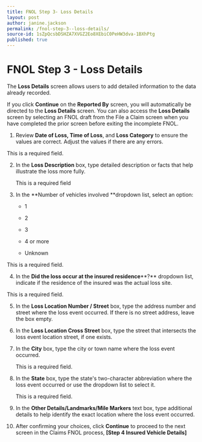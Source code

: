 ```yaml
---
title: FNOL Step 3- Loss Details
layout: post
author: janine.jackson
permalink: /fnol-step-3--loss-details/
source-id: 1sZpQcsbDSHZA7XVGZ2Eo8XEbiC0PeHW3dva-1BXhPtg
published: true
---
```

# FNOL Step 3 - Loss Details

 The **Loss Details** screen allows users to add detailed information to the data already recorded. 

If you click **Continue** on the **Reported By** screen, you will automatically be directed to the **Loss Details** screen. You can also access the **Loss Details** screen by selecting an FNOL draft from the File a Claim screen when you have completed the prior screen before exiting the incomplete FNOL.

1. Review **Date of Loss, Time of Loss**, and **Loss Category** to ensure the values are correct. Adjust the values if there are any errors.

This is a required field. 

2. In the **Loss Description** box, type detailed description or facts that help illustrate the loss more fully.

	This is a required field

3. In the **Number of vehicles involved **dropdown list, select an option:

    * 1

    * 2

    * 3

    * 4 or more

    * Unknown

This is a required field. 

4. In the **Did the loss occur at the insured residence****?** dropdown list, indicate if the residence of the insured was the actual loss site.

This is a required field. 

5. In the **Loss Location Number / Street** box, type the address number and street where the loss event occurred. If there is no street address, leave the box empty. 

6. In the **Loss Location Cross Street** box, type the street that intersects the loss event location street, if one exists.

7. In the **City** box, type the city or town name where the loss event occurred. 

	This is a required field. 

8. In the **State** box, type the state's two-character abbreviation where the loss event occurred or use the dropdown list to select it.

	This is a required field. 

9. In the **Other Details/Landmarks/Mile Markers** text box, type additional details to help identify the exact location where the loss event occurred.

10. After confirming your choices, click **Continue** to proceed to the next screen in the Claims FNOL process, **[Step 4 Insured Vehicle Details]**

